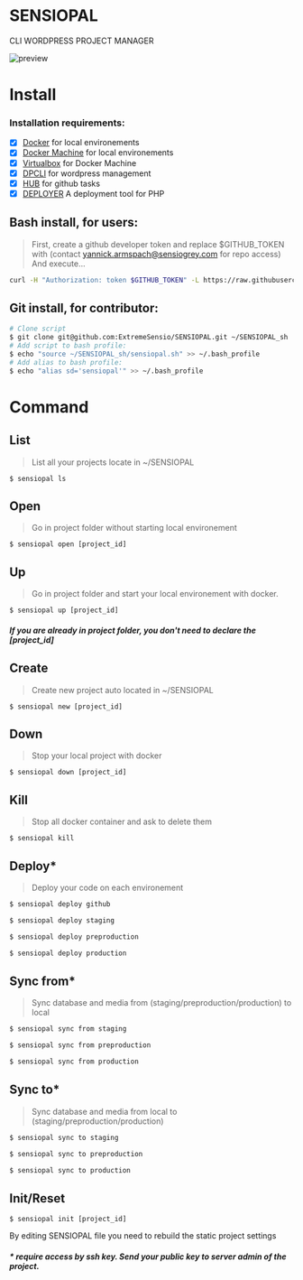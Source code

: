 # SENSIOPAL
CLI WORDPRESS PROJECT MANAGER

![preview](preview.gif)

# Install

### Installation requirements:

  - [x] [Docker](https://docs.docker.com/install/) for local environements
  - [x] [Docker Machine](https://docs.docker.com/machine/install-machine/) for local environements
  - [x] [Virtualbox](https://www.virtualbox.org/) for Docker Machine
  - [x] [DPCLI](https://wp-cli.org/) for wordpress management
  - [x] [HUB](https://hub.github.com/) for github tasks
  - [x] [DEPLOYER](https://deployer.org/download/) A deployment tool for PHP
  
## Bash install, for users:
> First, create a github developer token and replace $GITHUB_TOKEN with (contact yannick.armspach@sensiogrey.com for repo access) And execute...
```sh
curl -H "Authorization: token $GITHUB_TOKEN" -L https://raw.githubusercontent.com/ExtremeSensio/SENSIOPAL/master/install.sh | bash -s $GITHUB_TOKEN
```

## Git install, for contributor:
```sh
# Clone script
$ git clone git@github.com:ExtremeSensio/SENSIOPAL.git ~/SENSIOPAL_sh
# Add script to bash profile:
$ echo "source ~/SENSIOPAL_sh/sensiopal.sh" >> ~/.bash_profile
# Add alias to bash profile:
$ echo "alias sd='sensiopal'" >> ~/.bash_profile
```

# Command

## List
> List all your projects locate in ~/SENSIOPAL
```
$ sensiopal ls
```



## Open
> Go in project folder without starting local environement
```
$ sensiopal open [project_id]
```



## Up
> Go in project folder and start your local environement with docker. 
```
$ sensiopal up [project_id]
```
##### If you are already in project folder, you don't need to declare the \[project_id\]

## Create
> Create new project auto located in ~/SENSIOPAL
```
$ sensiopal new [project_id]
```


## Down
> Stop your local project with docker
```
$ sensiopal down [project_id]
```


## Kill
> Stop all docker container and ask to delete them
```
$ sensiopal kill
```



## Deploy*
> Deploy your code on each environement
```sh
$ sensiopal deploy github

$ sensiopal deploy staging

$ sensiopal deploy preproduction

$ sensiopal deploy production
```



## Sync from*
> Sync database and media from (staging/preproduction/production) to local
```sh
$ sensiopal sync from staging

$ sensiopal sync from preproduction

$ sensiopal sync from production
```


## Sync to*
> Sync database and media from local to (staging/preproduction/production)
```sh
$ sensiopal sync to staging

$ sensiopal sync to preproduction

$ sensiopal sync to production
```

## Init/Reset
```
$ sensiopal init [project_id]
```
By editing SENSIOPAL file you need to rebuild the static project settings 

##### * require access by ssh key. Send your public key to server admin of the project.